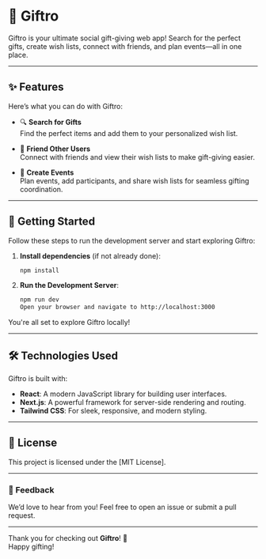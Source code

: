 # 🎁 Giftro

Giftro is your ultimate social gift-giving web app! Search for the perfect gifts, create wish lists, connect with friends, and plan events—all in one place.

---

## ✨ Features

Here’s what you can do with Giftro:

- 🔍 **Search for Gifts**  
  Find the perfect items and add them to your personalized wish list.

- 🤝 **Friend Other Users**  
  Connect with friends and view their wish lists to make gift-giving easier.

- 🎉 **Create Events**  
  Plan events, add participants, and share wish lists for seamless gifting coordination.

---

## 🚀 Getting Started

Follow these steps to run the development server and start exploring Giftro:

1. **Install dependencies** (if not already done):
   ```bash
   npm install
2. **Run the Development Server**:
   ```bash
   npm run dev
   Open your browser and navigate to http://localhost:3000
You're all set to explore Giftro locally!

---

## 🛠️ Technologies Used

Giftro is built with:

- **React**: A modern JavaScript library for building user interfaces.
- **Next.js**: A powerful framework for server-side rendering and routing.
- **Tailwind CSS**: For sleek, responsive, and modern styling.

---

## 📝 License

This project is licensed under the [MIT License].

---

### 💌 Feedback

We’d love to hear from you! Feel free to open an issue or submit a pull request.

---

Thank you for checking out **Giftro**! 🎁  
Happy gifting!

